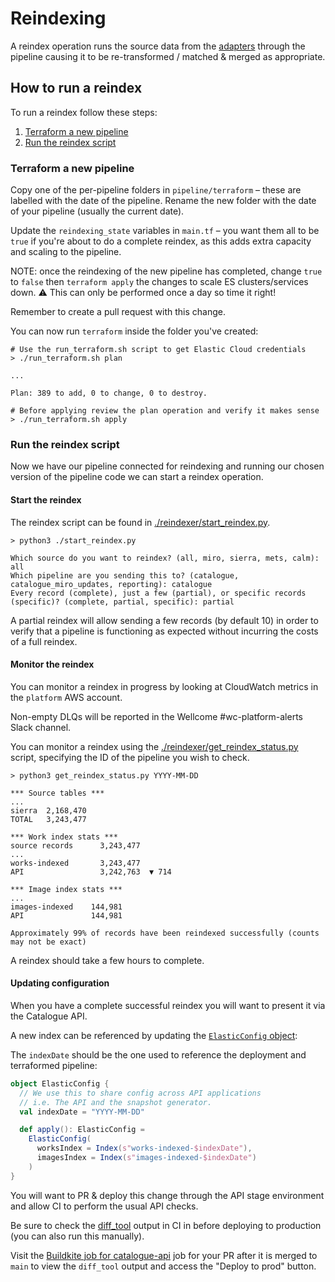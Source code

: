 # Reindexing

A reindex operation runs the source data from the [adapters](docs/adapters/README.md) through the pipeline causing it to be re-transformed / matched & merged as appropriate.

## How to run a reindex

To run a reindex follow these steps:

1. [Terraform a new pipeline](#terraform-a-new-pipeline)
2. [Run the reindex script](#run-the-reindex-script)

### Terraform a new pipeline

Copy one of the per-pipeline folders in `pipeline/terraform` – these are labelled with the date of the pipeline.
Rename the new folder with the date of your pipeline (usually the current date).

Update the `reindexing_state` variables in `main.tf` – you want them all to be `true` if you're about to do a complete reindex, as this adds extra capacity and scaling to the pipeline.

NOTE: once the reindexing of the new pipeline has completed, change `true` to `false` then `terraform apply` the changes to scale ES clusters/services down.
⚠️ This can only be performed once a day so time it right!

Remember to create a pull request with this change.

You can now run `terraform` inside the folder you've created:

```
# Use the run_terraform.sh script to get Elastic Cloud credentials
> ./run_terraform.sh plan

...

Plan: 389 to add, 0 to change, 0 to destroy.

# Before applying review the plan operation and verify it makes sense
> ./run_terraform.sh apply
```

### Run the reindex script

Now we have our pipeline connected for reindexing and running our chosen version of the pipeline code we can start a reindex operation.

#### Start the reindex

The reindex script can be found in [./reindexer/start_reindex.py](./reindexer/start_reindex.py).

```
> python3 ./start_reindex.py

Which source do you want to reindex? (all, miro, sierra, mets, calm): all
Which pipeline are you sending this to? (catalogue, catalogue_miro_updates, reporting): catalogue
Every record (complete), just a few (partial), or specific records (specific)? (complete, partial, specific): partial
```

A partial reindex will allow sending a few records (by default 10) in order to verify that a pipeline is functioning as expected without incurring the costs of a full reindex.

#### Monitor the reindex

You can monitor a reindex in progress by looking at CloudWatch metrics in the `platform` AWS account.

Non-empty DLQs will be reported in the Wellcome #wc-platform-alerts Slack channel.

You can monitor a reindex using the [./reindexer/get_reindex_status.py](./reindexer/get_reindex_status.py) script, specifying the ID of the pipeline you wish to check.

```
> python3 get_reindex_status.py YYYY-MM-DD

*** Source tables ***
...
sierra  2,168,470
TOTAL   3,243,477

*** Work index stats ***
source records      3,243,477
...
works-indexed       3,243,477
API                 3,242,763  ▼ 714

*** Image index stats ***
...
images-indexed    144,981
API               144,981

Approximately 99% of records have been reindexed successfully (counts may not be exact)
```

A reindex should take a few hours to complete.

#### Updating configuration

When you have a complete successful reindex you will want to present it via the Catalogue API.

A new index can be referenced by updating the [`ElasticConfig` object](https://github.com/wellcomecollection/catalogue-api/blob/main/common/display/src/main/scala/weco/catalogue/display_model/ElasticConfig.scala#L15):

The `indexDate` should be the one used to reference the deployment and terraformed pipeline:

```scala
object ElasticConfig {
  // We use this to share config across API applications
  // i.e. The API and the snapshot generator.
  val indexDate = "YYYY-MM-DD"

  def apply(): ElasticConfig =
    ElasticConfig(
      worksIndex = Index(s"works-indexed-$indexDate"),
      imagesIndex = Index(s"images-indexed-$indexDate")
    )
}
```

You will want to PR & deploy this change through the API stage environment and allow CI to perform the usual API checks.

Be sure to check the [diff_tool](https://github.com/wellcomecollection/catalogue-api/tree/main/diff_tool) output in CI in before deploying to production (you can also run this manually).

Visit the [Buildkite job for catalogue-api](https://buildkite.com/wellcomecollection/catalogue-api-deploy-prod/builds?branch=main) job for your PR after it is merged to `main` to view the `diff_tool` output and access the "Deploy to prod" button.


